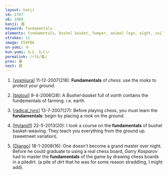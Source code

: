 ```yaml
---
layout: kanji
v4: 1767
v6: 1904
kanji: 基
keyword: fundamentals
elements: fundamentals, bushel basket, hamper, animal legs, eight, soil, dirt, ground
strokes: 11
image: E59FBA
on-yomi: キ
kun-yomi: もと、もとい
permalink: /rtk/基/
prev: 碁
next: 甚
---
```


1) [<a href="http://kanji.koohii.com/profile/vosmiura">vosmiura</a>] 11-12-2007(218): <strong>Fundamentals</strong> of <em>chess</em>: use the <em>rooks</em> to protect your <em>ground</em>.

2) [<a href="http://kanji.koohii.com/profile/bigloui">bigloui</a>] 9-4-2006(28): A <em>Bushel-basket</em> full of <em>earth</em> contains the fundementals of farming. i.e. earth.

3) [<a href="http://kanji.koohii.com/profile/radical_tyro">radical_tyro</a>] 13-7-2007(27): Before playing chess, you must learn the<strong> fundamentals</strong>: begin by placing a <em>rook</em> on the <em>ground</em>.

4) [<a href="http://kanji.koohii.com/profile/Hyland1">Hyland1</a>] 22-5-2013(20): I took a course on the<strong> fundamentals</strong> of bushel basket-weaving. They teach you everything from the ground up. (sweetneet variation).

5) [<a href="http://kanji.koohii.com/profile/Django">Django</a>] 18-1-2008(16): One doesn&#039;t become a grand master over night. Before he could graduate to using a real chess board, <em>Garry Kasparov</em> had to master the<strong> fundamentals</strong> of the game by drawing chess boards in a pile<em>dirt</em>. (a pile of <em>dirt</em> that he was for some reason straddling, I might add).

